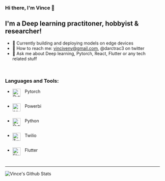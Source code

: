 ### Hi there, I'm Vince 👋

## I'm a Deep learning practitoner, hobbyist & researcher!
- 🔭 Currently building and deploying models on edge devices
- 💬 How to reach me: vincivenv@gmail.com, @darctrac3 on twitter
- 🤔 Ask me about Deep learning, Pytorch, React, Flutter or any tech related stuff

<br />

### Languages and Tools:
- &ensp; Pytorch [<img align="left" alt="Pytorch" width="26px" src="https://avatars2.githubusercontent.com/u/21003710?s=400&v=4" />][pytorch]<br><br />

- &ensp; Powerbi [<img align="left" alt="powerbi" width="26px" src="https://upload.wikimedia.org/wikipedia/commons/thumb/c/c9/Power_bi_logo_black.svg/600px-Power_bi_logo_black.svg.png" />][powerbi]<br><br />

- &ensp; Python [<img align="left" alt="Python" width="26px" src="https://upload.wikimedia.org/wikipedia/commons/thumb/c/c3/Python-logo-notext.svg/110px-Python-logo-notext.svg.png" />][python]<br><br />

- &ensp; Twilio [<img align="left" alt="Twilio" width="26px" src="https://www.twilio.com/marketing/bundles/company-brand/img/logos/red/twilio-logo-red.png" />][twilio] <br><br />

- &ensp; Flutter [<img align="left" alt="Flutter" width="26px" src="https://strattonapps.com/wp-content/uploads/2020/02/flutter-logo-5086DD11C5-seeklogo.com_.png" />][flutter]

<br />

---

<img align="left" alt="Vince's Github Stats" src="https://github-readme-stats.vercel.app/api?username=Droid021&show_icons=true&hide_border=true&hide=contribs&count_private=true&include_all_commits=false" />


[pytorch]: https://pytorch.org/
[twilio]: https://www.twilio.com/
[python]: https://www.python.org
[powerbi]: https://powerbi.microsoft.com/en-us/
[flutter]: https://flutter.dev
